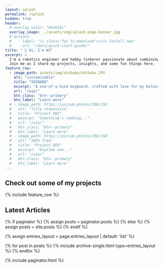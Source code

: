 ```yaml
---
layout: splash
permalink: /splash
hidden: true
header:
  # overlay_color: "#5e616c"
  overlay_image: ../assets/img/splash-page-banner.jpg
  # actions:
  #   - label: "<i class='fas fa-download'></i> Install now"
  #     url: "/docs/quick-start-guide/"
title: " 👋 Hi, I'm WJ"
excerpt: >
  I'm a robotics engineer and hobby tinkerer passionate about combining technology and creativity.<br> 
  Join me as I share my projects, insights, and some fun things here.
feature_row:
  - image_path: assets/img/shibabo/shibabo.JPG
    alt: "customizable"
    title: "SHIBABO"
    excerpt: "A one-of-a-kind keyboard, crafted with love for my beloved."
    url: "/wip/"
    btn_class: "btn--primary"
    btn_label: "Learn more"
  # - image_path: https://picsum.photos/200/150
  #   alt: "fully responsive"
  #   title: "Project 002"
  #   excerpt: "Something's cooking..."
  #   url: "/wip/"
  #   btn_class: "btn--primary"
  #   btn_label: "Learn more"
  # - image_path: https://picsum.photos/200/150
  #   alt: "100% free"
  #   title: "Project 003"
  #   excerpt: "Anytime now..."
  #   url: "/wip/"
  #   btn_class: "btn--primary"
  #   btn_label: "Learn more"      
---
```


## Check out some of my projects

{% include feature_row %}

## Latest Articles

{% if paginator %}
  {% assign posts = paginator.posts %}
{% else %}
  {% assign posts = site.posts %}
{% endif %}

{% assign entries_layout = page.entries_layout | default: 'list' %}
<div class="entries-{{ entries_layout }}">
  {% for post in posts %}
    {% include archive-single.html type=entries_layout %}
  {% endfor %}
</div>

{% include paginator.html %}
